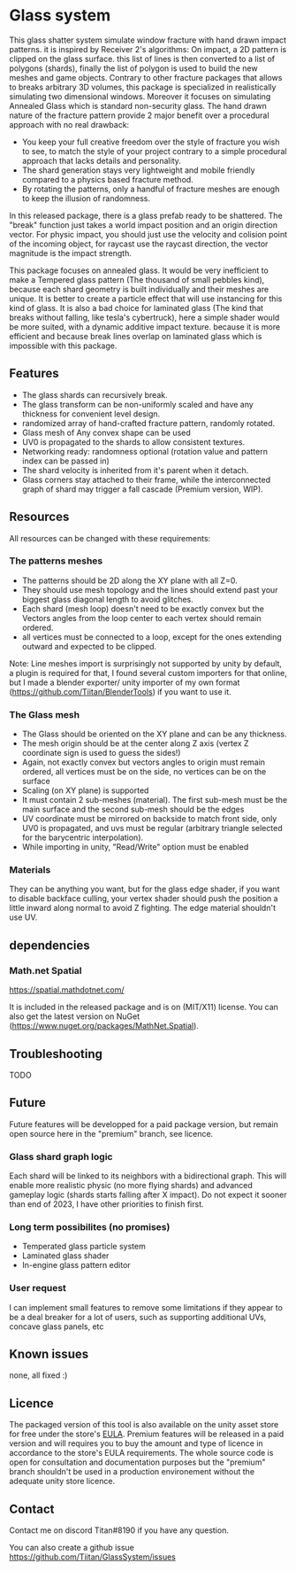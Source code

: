 # Glass system
This glass shatter system simulate window fracture with hand drawn impact patterns.
it is inspired by Receiver 2's algorithms: On impact, a 2D pattern is clipped on the glass surface. this list of lines is then converted to a list of polygons (shards), finally the list of polygon is used to build the new meshes and game objects.
Contrary to other fracture packages that allows to breaks arbitrary 3D volumes, this package is specialized in realistically simulating two dimensional windows. Moreover it focuses on simulating Annealed Glass which is standard non-security glass.
The hand drawn nature of the fracture pattern provide 2 major benefit over a procedural approach with no real drawback:
- You keep your full creative freedom over the style of fracture you wish to see, to match the style of your project contrary to a simple procedural approach that lacks details and personality.
- The shard generation stays very lightweight and mobile friendly compared to a physics based fracture method.
- By rotating the patterns, only a handful of fracture meshes are enough to keep the illusion of randomness.

In this released package, there is a glass prefab ready to be shattered. The "break" function just takes a world impact position and an origin direction vector. For physic impact, you should just use the velocity and colision point of the incoming object, for raycast use the raycast direction, the vector magnitude is the impact strength.

This package focuses on annealed glass. It would be very inefficient to make a Tempered glass pattern (The thousand of small pebbles kind), because each shard geometry is built individually and their meshes are unique. It is better to create a particle effect that will use instancing for this kind of glass.
It is also a bad choice for laminated glass (The kind that breaks without falling, like tesla's cybertruck), here a simple shader would be more suited, with a dynamic additive impact texture. because it is more efficient and because break lines overlap on laminated glass which is impossible with this package.

## Features
- The glass shards can recursively break.
- The glass transform can be non-uniformly scaled and have any thickness for convenient level design.
- randomized array of hand-crafted fracture pattern, randomly rotated.
- Glass mesh of Any convex shape can be used
- UV0 is propagated to the shards to allow consistent textures.
- Networking ready: randomness optional (rotation value and pattern index can be passed in)
- The shard velocity is inherited from it's parent when it detach.
- Glass corners stay attached to their frame, while the interconnected graph of shard may trigger a fall cascade (Premium version, WIP).

## Resources
All resources can be changed with these requirements:

### The patterns meshes
- The patterns should be 2D along the XY plane with all Z=0.
- They should use mesh topology and the lines should extend past your biggest glass diagonal length to avoid glitches.
- Each shard (mesh loop) doesn't need to be exactly convex but the Vectors angles from the loop center to each vertex should remain ordered.
- all vertices must be connected to a loop, except for the ones extending outward and expected to be clipped.

Note: Line meshes import is surprisingly not supported by unity by default, a plugin is required for that, I found several custom importers for that online, but 
I  made a blender exporter/ unity importer of my own format (https://github.com/Tiitan/BlenderTools) if you want to use it.

### The Glass mesh

- The Glass should be oriented on the XY plane and can be any thickness. 
- The mesh origin should be at the center along Z axis (vertex Z coordinate sign is used to guess the sides!)
- Again, not exactly convex but vectors angles to origin must remain ordered, all vertices must be on the side, no vertices can be on the surface
- Scaling (on XY plane) is supported
- It must contain 2 sub-meshes (material). The first sub-mesh must be the main surface and the second sub-mesh should be the edges
- UV coordinate must be mirrored on backside to match front side, only UV0 is propagated, and uvs must be regular (arbitrary triangle selected for the barycentric interpolation).
- While importing in unity, "Read/Write" option must be enabled

### Materials
They can be anything you want, but for the glass edge shader, if you want to disable backface culling, your vertex shader should push the position a little inward along normal to avoid Z fighting.
The edge material shouldn't use UV.

## dependencies

### Math.net Spatial
https://spatial.mathdotnet.com/

It is included in the released package and is on (MIT/X11) license. You can also get the latest version on NuGet (https://www.nuget.org/packages/MathNet.Spatial).

## Troubleshooting

TODO

## Future
Future features will be developped for a paid package version, but remain open source here in the "premium" branch, see licence.
### Glass shard graph logic
Each shard will be linked to its neighbors with a bidirectional graph. This will enable more realistic physic (no more flying shards) and advanced gameplay logic (shards starts falling after X impact). Do not expect it sooner than end of 2023, I have other priorities to finish first.
### Long term possibilites (no promises)
- Temperated glass particle system
- Laminated glass shader
- In-engine glass pattern editor
### User request
I can implement small features to remove some limitations if they appear to be a deal breaker for a lot of users,
such as supporting additional UVs, concave glass panels, etc

## Known issues
none, all fixed :)

## Licence
The packaged version of this tool is also available on the unity asset store for free under the store's [EULA](https://unity.com/legal/as-terms?utm_source=google&utm_medium=cpc&utm_campaign=cc_dd_upr_emea_emea_en_aw_dsp-gg_acq_w-rt_2023-03_pmax-mofu_cc3022_mofu-dd&utm_content=&utm_term=&gclid=Cj0KCQjw8qmhBhClARIsANAtbocYuqb7OnPFyv-M6r0zf9QDIOIwoJQN0s3nu9VISXDfI_9XZJarkJIaAjNGEALw_wcB&gclsrc=aw.ds). Premium features will be released in a paid version and will requires you to buy the amount and type of licence in accordance to the store's EULA requirements.
The whole source code is open for consultation and documentation purposes but the "premium" branch shouldn't be used in a production environement without the adequate unity store licence.

## Contact 
Contact me on discord Titan#8190 if you have any question.

You can also create a github issue https://github.com/Tiitan/GlassSystem/issues
